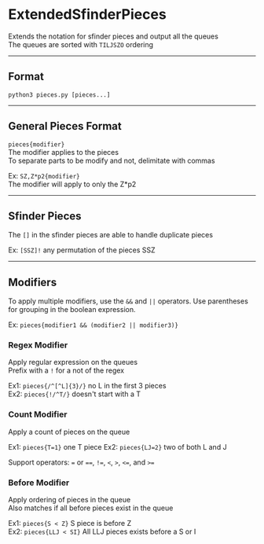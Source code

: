 # ExtendedSfinderPieces
Extends the notation for sfinder pieces and output all the queues  
The queues are sorted with `TILJSZO` ordering

---
## Format
```python3 pieces.py [pieces...]```

---
## General Pieces Format
```pieces{modifier}```  
The modifier applies to the pieces  
To separate parts to be modify and not, delimitate with commas  
  
Ex: `SZ,Z*p2{modifier}`  
The modifier will apply to only the Z\*p2  

---
## Sfinder Pieces
The `[]` in the sfinder pieces are able to handle duplicate pieces

Ex: `[SSZ]!` any permutation of the pieces SSZ

---
## Modifiers
To apply multiple modifiers, use the `&&` and `||` operators. Use parentheses for grouping in the boolean expression.  
  
Ex: `pieces{modifier1 && (modifier2 || modifier3)}`

### Regex Modifier
Apply regular expression on the queues  
Prefix with a `!` for a not of the regex
  
Ex1: `pieces{/^[^L]{3}/}` no L in the first 3 pieces  
Ex2: `pieces{!/^T/}` doesn't start with a T

### Count Modifier
Apply a count of pieces on the queue   

Ex1: `pieces{T=1}` one T piece
Ex2: `pieces{LJ=2}` two of both L and J

Support operators: `=` or `==`, `!=`, `<`, `>`, `<=`, and `>=` 
  
### Before Modifier
Apply ordering of pieces in the queue  
Also matches if all before pieces exist in the queue

Ex1: `pieces{S < Z}` S piece is before Z  
Ex2: `pieces{LLJ < SI}`  All LLJ pieces exists before a S or I
